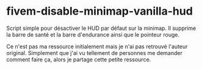 # fivem-disable-minimap-vanilla-hud
Script simple pour désactiver le HUD par défaut sur la minimap. Il supprime la barre de santé et la barre d'endurance ainsi que le pointeur rouge.

Ce n'est pas ma ressource initialement mais je n'ai pas retrouvé l'auteur original. Simplement que j'ai vu tellement de personnes me demander comment faire ça, alors je partage cette petite ressource.
